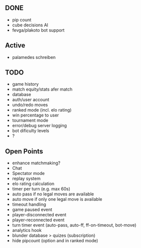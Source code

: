 ## DONE
- pip count
- cube decisions AI
- fevga/plakoto bot support

## Active
- palamedes schreiben

## TODO 
- game history
- match equity/stats afer match
- database
- auth/user account
- undo/redo moves
- ranked mode (incl. elo rating)
- win percentage to user
- tournament mode
- error/debug server logging
- bot dificulty levels
- ?

## Open Points
- enhance matchmaking?
- Chat
- Spectator mode
- replay system
- elo rating calculation
- timer per turn (e.g. max 60s)
- auto pass if no legal moves are available
- auto move if only one legal move is available
- timeout handling
- game paused event
- player-disconnected event
- player-reconnected event
- turn timer event (auto-pass, auto-ff, ff-on-timeout, bot-move)
- analytics hook
- blunder database > quizes (subscription)
- hide pipcount (option and in ranked mode)
